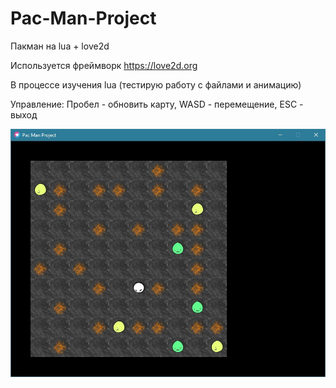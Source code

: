 # Pac-Man-Project
Пакман на lua + love2d

Используется фреймворк https://love2d.org

В процессе изучения lua (тестирую работу с файлами и анимацию)

Управление: Пробел - обновить карту, WASD - перемещение, ESC - выход

![GitHub Logo](/logo2.jpg)
